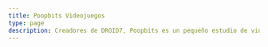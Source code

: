 ```yaml
---
title: Poopbits Videojuegos
type: page
description: Creadores de DROID7, Poopbits es un pequeño estudio de videojuegos independiente enfocado en juegos pixelart retro.
---
```

